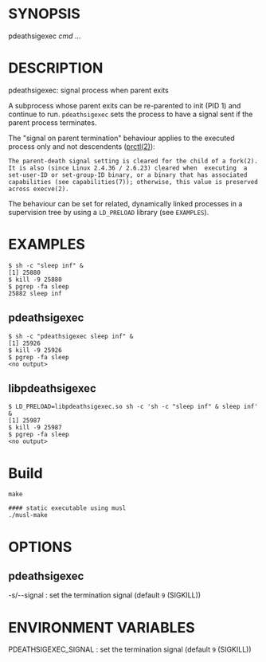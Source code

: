 # SYNOPSIS

pdeathsigexec *cmd* *...*

# DESCRIPTION

pdeathsigexec: signal process when parent exits

A subprocess whose parent exits can be re-parented to init (PID 1) and
continue to run. `pdeathsigexec` sets the process to have a signal sent
if the parent process terminates.

The "signal on parent termination" behaviour applies
to the executed process only and not descendents
([prctl(2)](https://man7.org/linux/man-pages/man2/prctl.2.html)):

```
The parent-death signal setting is cleared for the child of a fork(2).
It is also (since Linux 2.4.36 / 2.6.23) cleared when  executing  a
set-user-ID or set-group-ID binary, or a binary that has associated
capabilities (see capabilities(7)); otherwise, this value is preserved
across execve(2).
```

The behaviour can be set for related, dynamically linked processes in
a supervision tree by using a `LD_PRELOAD` library (see `EXAMPLES`).

# EXAMPLES

```
$ sh -c "sleep inf" &
[1] 25880
$ kill -9 25880
$ pgrep -fa sleep
25882 sleep inf
```

## pdeathsigexec

```
$ sh -c "pdeathsigexec sleep inf" &
[1] 25926
$ kill -9 25926
$ pgrep -fa sleep
<no output>
```

## libpdeathsigexec

```
$ LD_PRELOAD=libpdeathsigexec.so sh -c 'sh -c "sleep inf" & sleep inf' &
[1] 25987
$ kill -9 25987
$ pgrep -fa sleep
<no output>
```

# Build

```
make

#### static executable using musl
./musl-make
```

# OPTIONS

## pdeathsigexec

-s/--signal
: set the termination signal (default `9` (SIGKILL))

# ENVIRONMENT VARIABLES

PDEATHSIGEXEC_SIGNAL
: set the termination signal (default `9` (SIGKILL))
